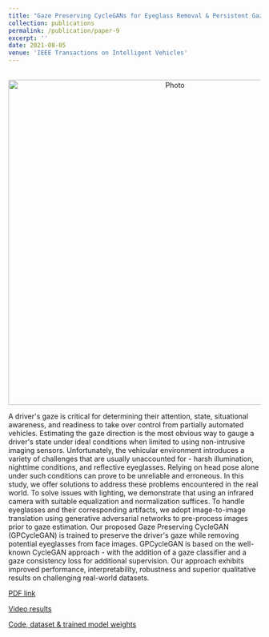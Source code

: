 ```yaml
---
title: "Gaze Preserving CycleGANs for Eyeglass Removal & Persistent Gaze Estimation"
collection: publications
permalink: /publication/paper-9
excerpt: ''
date: 2021-08-05
venue: 'IEEE Transactions on Intelligent Vehicles'
---
```

<p align="center">
  <img src="https://arangesh.github.io/images/paper-9-im.png?raw=true" alt="Photo" style="width: 650px;"/> 
</p>

A driver's gaze is critical for determining their attention, state, situational awareness, and readiness to take over control from partially automated vehicles. Estimating the gaze direction is the most obvious way to gauge a driver's state under ideal conditions when limited to using non-intrusive imaging sensors. Unfortunately, the vehicular environment introduces a variety of challenges that are usually unaccounted for - harsh illumination, nighttime conditions, and reflective eyeglasses. Relying on head pose alone under such conditions can prove to be unreliable and erroneous. In this study, we offer solutions to address these problems encountered in the real world. To solve issues with lighting, we demonstrate that using an infrared camera with suitable equalization and normalization suffices. To handle eyeglasses and their corresponding artifacts, we adopt image-to-image translation using generative adversarial networks to pre-process images prior to gaze estimation. Our proposed Gaze Preserving CycleGAN (GPCycleGAN) is trained to preserve the driver's gaze while removing potential eyeglasses from face images. GPCycleGAN is based on the well-known CycleGAN approach - with the addition of a gaze classifier and a gaze consistency loss for additional supervision. Our approach exhibits improved performance, interpretability, robustness and superior qualitative results on challenging real-world datasets.

[PDF link](http://cvrr.ucsd.edu/publications/2020/GPCycleGAN-extended.pdf)

[Video results](https://youtu.be/3_8U2TrrZVs)

[Code, dataset & trained model weights](https://github.com/arangesh/GPCycleGAN)

